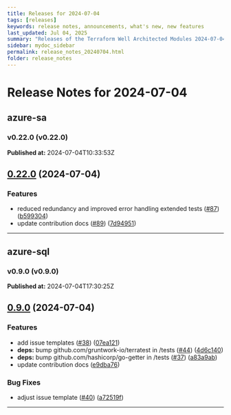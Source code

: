 ```yaml
---
title: Releases for 2024-07-04
tags: [releases]
keywords: release notes, announcements, what's new, new features
last_updated: Jul 04, 2025
summary: "Releases of the Terraform Well Architected Modules 2024-07-04"
sidebar: mydoc_sidebar
permalink: release_notes_20240704.html
folder: release_notes
---
```


# Release Notes for 2024-07-04

## azure-sa
### v0.22.0 (v0.22.0)
**Published at:** 2024-07-04T10:33:53Z

## [0.22.0](https://github.com/CloudNationHQ/terraform-azure-sa/compare/v0.21.0...v0.22.0) (2024-07-04)


### Features

* reduced redundancy and improved error handling extended tests ([#87](https://github.com/CloudNationHQ/terraform-azure-sa/issues/87)) ([b599304](https://github.com/CloudNationHQ/terraform-azure-sa/commit/b5993044e5a6b6d2573ff5a43e59e5ae0e6191aa))
* update contribution docs ([#89](https://github.com/CloudNationHQ/terraform-azure-sa/issues/89)) ([7d94951](https://github.com/CloudNationHQ/terraform-azure-sa/commit/7d9495127865d02e7373b3b4b3468207d0fe0ed6))

---

## azure-sql
### v0.9.0 (v0.9.0)
**Published at:** 2024-07-04T17:30:25Z

## [0.9.0](https://github.com/CloudNationHQ/terraform-azure-sql/compare/v0.8.0...v0.9.0) (2024-07-04)


### Features

* add issue templates ([#38](https://github.com/CloudNationHQ/terraform-azure-sql/issues/38)) ([07ea121](https://github.com/CloudNationHQ/terraform-azure-sql/commit/07ea12134bfac05793acb8075b1b48a6ed9323b2))
* **deps:** bump github.com/gruntwork-io/terratest in /tests ([#44](https://github.com/CloudNationHQ/terraform-azure-sql/issues/44)) ([4d6c140](https://github.com/CloudNationHQ/terraform-azure-sql/commit/4d6c140008068b07da7968ba59a19ad21d54d029))
* **deps:** bump github.com/hashicorp/go-getter in /tests ([#37](https://github.com/CloudNationHQ/terraform-azure-sql/issues/37)) ([a83a9ab](https://github.com/CloudNationHQ/terraform-azure-sql/commit/a83a9abe91c9158369fbcd13b760307ecbfe4bca))
* update contribution docs ([e9dba76](https://github.com/CloudNationHQ/terraform-azure-sql/commit/e9dba76128966533dd4d2ebe9e8d7f043dfdcc85))


### Bug Fixes

* adjust issue template ([#40](https://github.com/CloudNationHQ/terraform-azure-sql/issues/40)) ([a72519f](https://github.com/CloudNationHQ/terraform-azure-sql/commit/a72519f06b7a48693f1a504397ebeb30a64aea36))

---

